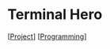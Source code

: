 # Terminal Hero

[[Project]] [[Programming]]

[//begin]: # "Autogenerated link references for markdown compatibility"
[project]: project "Project"
[programming]: programming "Programming"
[//end]: # "Autogenerated link references"